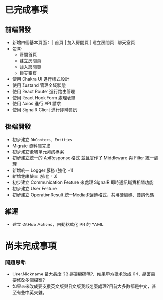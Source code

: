 ﻿# 已完成事項

## 前端開發

- 新增四個基本頁面： | 首頁 | 加入房間頁 | 建立房間頁 | 聊天室頁
- 包含:
  - 房間首頁
  - 建立房間頁
  - 加入房間頁
  - 聊天室頁
- 使用 Chakra UI 進行樣式設計
- 使用 Zustand 管理全域狀態
- 使用 React Router 進行路由管理
- 使用 React Hook Form 處理表單
- 使用 Axios 進行 API 請求
- 使用 SignalR Client 進行即時通訊

## 後端開發

- 初步建立 `DbContext`、`Entities`
- Migrate 資料庫完成
- 初步建立後端單元測試專案
- 初步建立統一的 ApiResponse 格式 並且實作了 Middleware 與 Filter 統一處理
- 新增統一 Logger 服務 (強化 +1)
- 新增健康檢查 (強化 +3)
- 初步建立 Communication Feature 來處理 SignalR 即時通訊職責相關功能
- 初步建立 User Feature
- 初步建立 OperationResult 統一MediatR回傳格式、共用硬編碼、錯誤代碼
## 維運

- 建立 GitHub Actions，自動格式化 PR 的 YAML

# 尚未完成事項

### 問題思考:
- User.Nickname 最大長度 32 是硬編碼嗎?，如果甲方要求改成 64，是否需要修改多個檔案?
- 如果未來改成要支援英文版與日文版我該怎麼處理?目前大多數都是中文，甚至有些中英夾雜。